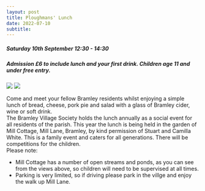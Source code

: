 ```yaml
---
layout: post
title: Ploughmans' Lunch 
date: 2022-07-10
subtitle: 
---
```


##### Saturday 10th September 12:30 - 14:30
##### Admission £6 to include lunch and your first drink.  Children age 11 and under free entry. 

<div class="gallery" data-columns="2">
    <img src="{{site.url}}/images/mill-cottage-2.jpg">
    <img src="{{site.url}}/images/mill-cottage-4.jpg">
</div>

 Come and meet your fellow Bramley residents whilst enjoying a simple lunch of bread, cheese, pork pie and salad with a glass of Bramley cider, wine or soft drink.<br>
The Bramley Village Society holds the lunch annually as a social event for all residents of the parish. This year the lunch is being held in the garden of Mill Cottage, Mill Lane, Bramley, by kind permission of Stuart and Camilla White.
This is a family event and caters for all generations. There will be competitions for the children.<br>
Please note:
 - Mill Cottage has a number of open streams and ponds, as you can see from the views above, so children will need to be supervised at all times. 
 - Parking is very limited, so if driving please park in the villge and enjoy the walk up Mill Lane.   



